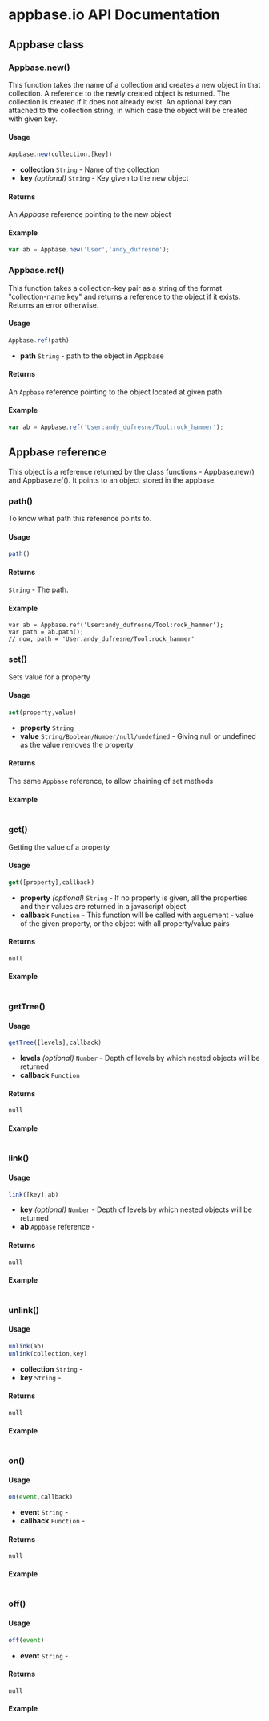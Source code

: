 # appbase.io API Documentation

## Appbase class

### Appbase.new()

This function takes the name of a collection and creates a new object in that collection. A reference to the newly created object is returned. The collection is created if it does not already exist. An optional key can attached to the collection string, in which case the object will be created with given key.

#### Usage
```javascript
Appbase.new(collection,[key])
```
 - __collection__ `String` -
	Name of the collection
 - __key__ _(optional)_ `String` -
	Key given to the new object

#### Returns
An _Appbase_ reference pointing to the new object 

#### Example
```javascript
var ab = Appbase.new('User','andy_dufresne');
```

### Appbase.ref()

This function takes a collection-key pair as a string of the format "collection-name:key" and returns a reference to the object if it exists. Returns an error otherwise.

#### Usage
```javascript
Appbase.ref(path)
```
 - __path__ `String` -
	path to the object in Appbase

#### Returns
An `Appbase` reference pointing to the object located at given path 

#### Example
```javascript
var ab = Appbase.ref('User:andy_dufresne/Tool:rock_hammer');
```


## Appbase reference

This object is a reference returned by the class functions - Appbase.new() and Appbase.ref(). It points to an object stored in the appbase.

### path()
To know what path this reference points to.

#### Usage
```javascript
path()
```

#### Returns
`String` - The path.

#### Example
```
var ab = Appbase.ref('User:andy_dufresne/Tool:rock_hammer');
var path = ab.path();
// now, path = 'User:andy_dufresne/Tool:rock_hammer'
```

### set()
Sets value for a property

#### Usage
```javascript
set(property,value)
```
 - __property__ `String`
 - __value__ `String/Boolean/Number/null/undefined` - Giving null or undefined as the value removes the property

#### Returns
The same `Appbase` reference, to allow chaining of set methods

#### Example
```

```

### get()
Getting the value of a property
#### Usage
```javascript
get([property],callback)
```
 - __property__ _(optional)_ `String` - If no property is given, all the properties and their values are returned in a javascript object
 - __callback__ `Function` - This function will be called with arguement - value of the given property, or the object with all property/value pairs

#### Returns
`null`

#### Example
```

```

### getTree()
#### Usage
```javascript
getTree([levels],callback)
```
 - __levels__ _(optional)_ `Number` - Depth of levels by which nested objects will be returned
 - __callback__ `Function`
#### Returns
`null`

#### Example
```

```

### link()
#### Usage
```javascript
link([key],ab)
```
 - __key__ _(optional)_ `Number` - Depth of levels by which nested objects will be returned
 - __ab__ `Appbase` reference - 
#### Returns
`null`

#### Example
```

```

### unlink()

#### Usage
```javascript
unlink(ab)
unlink(collection,key)
```

 - __collection__ `String` - 
 - __key__ `String` - 

#### Returns
`null`

#### Example
```

```
### on()
#### Usage
```javascript
on(event,callback)
```
 - __event__ `String` - 
 - __callback__ `Function` - 
#### Returns
`null`

#### Example
```

```
### off()
#### Usage
```javascript
off(event)
```
 - __event__ `String` -
#### Returns
`null`

#### Example
```

```
